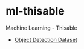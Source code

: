 # ml-thisable
Machine Learning - Thisable

- [Object Detection Dataset](https://www.kaggle.com/datasets/jfachrel/object-detection-thisabel)
